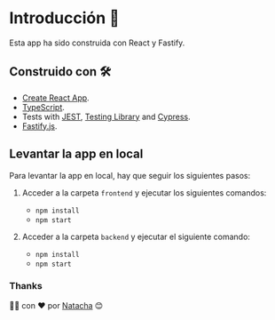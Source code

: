 # Introducción 🚀

Esta app ha sido construida con React y Fastify.

## Construido con 🛠️

- [Create React App](https://github.com/facebook/create-react-app).
- [TypeScript](https://www.typescriptlang.org/).
- Tests with [JEST](https://jestjs.io/en/), [Testing Library](https://testing-library.com/) and [Cypress](https://www.cypress.io/).
- [Fastify.js](hhttps://www.fastify.io/).

## Levantar la app en local

Para levantar la app en local, hay que seguir los siguientes pasos:

1. Acceder a la carpeta `frontend` y ejecutar los siguientes comandos:
    - `npm install`
    - `npm start`

2. Acceder a la carpeta `backend` y ejecutar el siguiente comando:
    - `npm install`
    - `npm start`

### Thanks

👩‍💻 con ❤️ por [Natacha](https://www.linkedin.com/in/natacha-ivannikova-261478113/) 😊